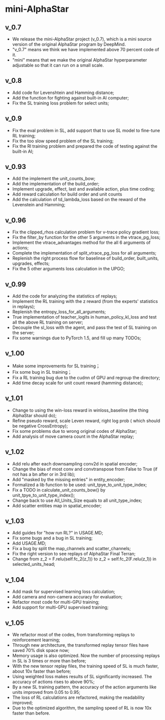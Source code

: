 # mini-AlphaStar

## v_0.7

* We release the mini-AlphaStar project (v_0.7), which is a mini source version of the original AlphaStar program by DeepMind. 
* "v_0.7" means we think we have implemented above 70 percent code of it. 
* "mini" means that we make the original AlphaStar hyperparameter adjustable so that it can run on a small scale.

## v_0.8

* Add code for Levenshtein and Hamming distance;
* Add the function for fighting against built-in AI computer;
* Fix the SL training loss problem for select units;

## v_0.9

* Fix the eval problem in SL, add support that to use SL model to fine-tune RL training;
* Fix the too slow speed problem of the SL training;
* Fix the Rl training problem and prepared the code of testing against the built-in AI;

## v_0.93

* Add the implement the unit_counts_bow;
* Add the implementation of the build_order;
* Implement upgrade, effect, last and available action, plus time coding;
* Add reward calculation for build order and unit counts
* Add the calculation of td_lambda_loss based on the reward of the Levenstein and Hamming;

## v_0.96

* Fix the clipped_rhos calculation problem for v-trace policy gradient loss;
* Fix the filter_by function for the other 5 arguments in the vtrace_pg_loss;
* Implement the vtrace_advantages method for the all 6 arguments of actions;
* Complete the implementation of split_vtrace_pg_loss for all arguments;
* Replenish the right process flow for baselinse of build_order, built_units, upgrades, effects;
* Fix the 5 other arguments loss calculation in the UPGO;

## v_0.99

* Add the code for analyzing the statistics of replays;
* Implement the RL training with the z reward (from the experts' statistics in replays);
* Replenish the entropy_loss_for_all_arguments;
* True implementation of teacher_logits in human_policy_kl_loss and test all the above RL training on server;
* Decouple the sl_loss with the agent, and pass the test of SL training on the server;
* Fix some warnings due to PyTorch 1.5, and fill up many TODOs;

## v_1.00

* Make some improvements for SL training；
* Fix some bug in SL training；
* Fix a RL training bug due to the cudnn of GPU and regroup the directory;
* Add time decay scale for unit count reward (hamming distance);

## v_1.01

* Change to using the win-loss reward in winloss_baseline (the thing AlphaStar should do);
* Refine pseudo reward, scale Leven reward, right log prob ( which should be negative CrossEntropy);
* Fix some problems due to wrong original codes of AlphaStar;
* Add analysis of move camera count in the AlphaStar replay;

## v_1.02

* Add relu after each downsampling conv2d in spatial encoder;
* Change the bias of most conv and convtranspose from False to True (if not has a bn after or in 3rd lib);
* Add "masked by the missing entries" in entity_encoder;
* Formalized a lib function to be used: unit_tpye_to_unit_type_index;
* Fix a TODO in calculate_unit_counts_bow() by unit_tpye_to_unit_type_index();
* Change back to use All_Units_Size equals to all unit_type_index;
* Add scatter entities map in spatial_encoder;

## v_1.03

* Add guides for "how run RL?" in USAGE.MD;
* Fix some bugs and a bug in SL training;
* Add USAGE.MD;
* Fix a bug by split the map_channels and scatter_channels;
* Fix the right version to see replays of AlphaStar Final Terran;
* Change from z_2 = F.relu(self.fc_2(z_1)) to z_2 = self.fc_2(F.relu(z_1)) in selected_units_head;

## v_1.04

* Add mask for supervised learning loss calculation;
* Add camera and non-camera accuracy for evaluation;
* Refactor most code for multi-GPU training;
* Add support for multi-GPU supervised training;

## v_1.05

* We refactor most of the codes, from transforming replays to reinforcement learning;
* Through new architecture, the transformed replay tensor files have saved 70% disk space now;
* Memory usage is also optimized. Now the number of processing replays in SL is 3 times or more than before; 
* With the new tensor replay files, the training speed of SL is much faster, about 10x faster than before;
* Using weighted loss makes results of SL significantly increased. The accuracy of actions rises to above 90%;
* By a new SL training pattern, the accuracy of the action arguments like units improved from 0.05 to 0.95;
* The loss of RL calculations are refactored, making the readability improved;
* Due to the optimized algorithm, the sampling speed of RL is now 10x faster than before. 





